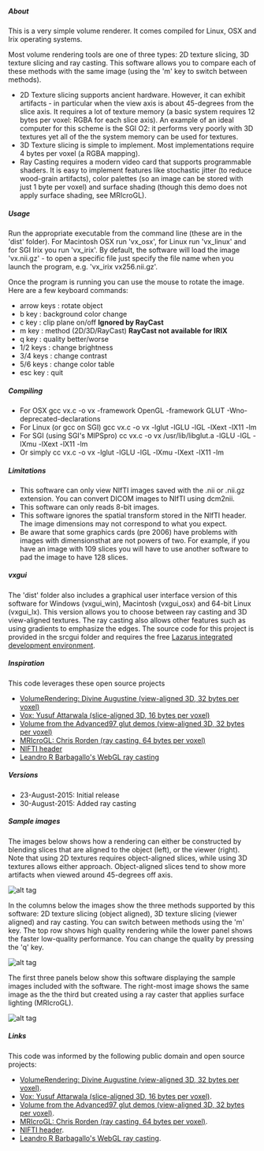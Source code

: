 ##### About

This is a very simple volume renderer. It comes compiled for Linux, OSX and Irix operating systems.

Most volume rendering tools are one of three types: 2D texture slicing, 3D texture slicing and ray casting. This software allows you to compare each of these methods with the same image (using the 'm' key to switch between methods).
 - 2D Texture slicing supports ancient hardware. However, it can exhibit artifacts - in particular when the view axis is about 45-degrees from the slice axis. It requires a lot of texture memory (a basic system requires 12 bytes per voxel: RGBA for each slice axis). An example of an ideal computer for this scheme is the SGI O2: it performs very poorly with 3D textures yet all of the the system memory can be used for textures.
 - 3D Texture slicing is simple to implement. Most implementations require 4 bytes per voxel (a RGBA mapping).
 - Ray Casting requires a modern video card that supports programmable shaders. It is easy to implement features like stochastic jitter (to reduce wood-grain artifacts), color palettes (so an image can be stored with just 1 byte per voxel) and surface shading (though this demo does not apply surface shading, see MRIcroGL).

##### Usage

Run the appropriate executable from the command line (these are in the 'dist' folder). For Macintosh OSX run 'vx_osx', for Linux run 'vx_linux' and for SGI Irix you run 'vx_irix'. By default, the software will load the image 'vx.nii.gz' - to open a specific file just specify the file name when you launch the program, e.g. 'vx_irix vx256.nii.gz'.

Once the program is running you can use the mouse to rotate the image. Here are a few keyboard commands:
 - arrow keys     : rotate object
 - b key          : background color change
 - c key          : clip plane on/off **Ignored by RayCast**
 - m key          : method (2D/3D/RayCast) **RayCast not available for IRIX**
 - q key          : quality better/worse
 - 1/2 keys       : change brightness
 - 3/4 keys       : change contrast
 - 5/6 keys       : change color table
 - esc key        : quit

##### Compiling

 - For OSX
 	gcc vx.c -o vx -framework OpenGL -framework GLUT -Wno-deprecated-declarations
 - For Linux (or gcc on SGI)
	gcc vx.c -o vx -lglut -lGLU -lGL -lXext -lX11 -lm
 - For SGI (using SGI's MIPSpro)
	cc vx.c -o vx /usr/lib/libglut.a -lGLU -lGL -lXmu -lXext -lX11 -lm
 - Or simply
	cc vx.c -o vx -lglut -lGLU -lGL -lXmu -lXext -lX11 -lm

##### Limitations

 - This software can only view NIfTI images saved with the .nii or .nii.gz extension. You can convert DICOM images to NIfTI using dcm2nii.
 - This software can only reads 8-bit images.
 - This software ignores the spatial transform stored in the NIfTI header. The image dimensions may not correspond to what you expect.
 - Be aware that some graphics cards (pre 2006) have problems with images with dimensionsthat are not powers of two. For example, if you have an image with 109 slices you will have to use another software to pad the image to have 128 slices.

##### vxgui

The 'dist' folder also includes a graphical user interface version of this software for Windows (vxgui_win), Macintosh (vxgui_osx) and 64-bit Linux (vxgui_lx). This version allows you to choose between ray casting and 3D view-aligned textures. The ray casting also allows other features such as using gradients to emphasize the edges. The source code for this project is provided in the srcgui folder and requires the free [Lazarus integrated development environment](http://www.lazarus-ide.org).

##### Inspiration

This code leverages these open source projects

 - [VolumeRendering: Divine Augustine (view-aligned 3D, 32 bytes per voxel)](http://www.codeproject.com/Articles/352270/Getting-started-with-Volume-Rendering)
 - [Vox: Yusuf Attarwala (slice-aligned 3D, 16 bytes per voxel)](https://www.cosc.brocku.ca/Offerings/3P98/course/OpenGL/glut-3.7/progs/advanced/vox.c)
 - [Volume from the Advanced97 glut demos (view-aligned 3D, 32 bytes per voxel)](https://www.cosc.brocku.ca/Offerings/3P98/course/OpenGL/glut-3.7/progs/advanced97/volume.c)
 - [MRIcroGL: Chris Rorden (ray casting, 64 bytes per voxel)](http://www.mccauslandcenter.sc.edu/mricrogl/)
 - [NIFTI header](http://nifti.nimh.nih.gov/pub/dist/src/niftilib/nifti1.h)
 - [Leandro R Barbagallo's WebGL ray casting](https://github.com/lebarba/WebGLVolumeRendering)

##### Versions

 - 23-August-2015: Initial release
 - 30-August-2015: Added ray casting

##### Sample images

The images below shows how a rendering can either be constructed by blending slices that are aligned to the object (left), or the viewer (right). Note that using 2D textures requires object-aligned slices, while using 3D textures allows either approach. Object-aligned slices tend to show more artifacts when viewed around 45-degrees off axis.

![alt tag](https://raw.githubusercontent.com/neurolabusc/vx/master/vx_align.jpg)

In the columns below the images show the three methods supported by this software: 2D texture slicing (object aligned), 3D texture slicing (viewer aligned) and ray casting. You can switch between methods using the 'm' key. The top row shows high quality rendering while the lower panel shows the faster low-quality performance. You can change the quality by pressing the 'q' key.

![alt tag](https://raw.githubusercontent.com/neurolabusc/vx/master/vx_methods.jpg)

The first three panels below show this software displaying the sample images included with the software. The right-most image shows the same image as the the third but created using a ray caster that applies surface lighting (MRIcroGL).

![alt tag](https://raw.githubusercontent.com/neurolabusc/vx/master/vx.jpg)


##### Links

This code was informed by the following public domain and open source projects:

 - [VolumeRendering: Divine Augustine (view-aligned 3D, 32 bytes per voxel)](http://www.codeproject.com/Articles/352270/Getting-started-with-Volume-Rendering).
 - [Vox: Yusuf Attarwala (slice-aligned 3D, 16 bytes per voxel)](https://www.cosc.brocku.ca/Offerings/3P98/course/OpenGL/glut-3.7/progs/advanced/vox.c).
 - [Volume from the Advanced97 glut demos (view-aligned 3D, 32 bytes per voxel)](https://www.cosc.brocku.ca/Offerings/3P98/course/OpenGL/glut-3.7/progs/advanced97/volume.c).
 - [MRIcroGL: Chris Rorden (ray casting, 64 bytes per voxel)](http://www.mccauslandcenter.sc.edu/mricrogl/).
 - [NIFTI header](http://nifti.nimh.nih.gov/pub/dist/src/niftilib/nifti1.h).
 - [Leandro R Barbagallo's WebGL ray casting](http://lebarba.com/blog/).